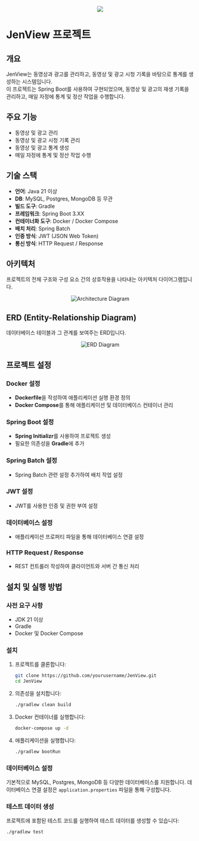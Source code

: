 <p align="center">
<img src="https://postfiles.pstatic.net/MjAyNDA3MThfMTQy/MDAxNzIxMjk2MzY4NjMw.PdpD0S4A2VNOGz8el2oXHkYHfqGPCl6cBk96pIce4S4g.CWLBze_8RI8SZiXxZlNDdb9o1Gx3kn_8kgzlNAy5LuQg.PNG/Jen_View.png?type=w773">
</p>

# JenView 프로젝트

## 개요
JenView는 동영상과 광고를 관리하고, 동영상 및 광고 시청 기록을 바탕으로 통계를 생성하는 시스템입니다. </br>
이 프로젝트는 Spring Boot를 사용하여 구현되었으며, 동영상 및 광고의 재생 기록을 관리하고, 매일 자정에 통계 및 정산 작업을 수행합니다.

## 주요 기능
- 동영상 및 광고 관리
- 동영상 및 광고 시청 기록 관리
- 동영상 및 광고 통계 생성
- 매일 자정에 통계 및 정산 작업 수행

## 기술 스택
- **언어**: Java 21 이상
- **DB**: MySQL, Postgres, MongoDB 등 무관
- **빌드 도구**: Gradle
- **프레임워크**: Spring Boot 3.XX
- **컨테이너화 도구**: Docker / Docker Compose
- **배치 처리**: Spring Batch
- **인증 방식**: JWT (JSON Web Token)
- **통신 방식**: HTTP Request / Response

## 아키텍처
프로젝트의 전체 구조와 구성 요소 간의 상호작용을 나타내는 아키텍처 다이어그램입니다.
<p align="center">
<img src="https://example.com/architecture_diagram.png" alt="Architecture Diagram">
</p>

## ERD (Entity-Relationship Diagram)
데이터베이스 테이블과 그 관계를 보여주는 ERD입니다.
<p align="center">
<img src="https://example.com/erd_diagram.png" alt="ERD Diagram">
</p>

## 프로젝트 설정
### Docker 설정
- **Dockerfile**을 작성하여 애플리케이션 실행 환경 정의
- **Docker Compose**를 통해 애플리케이션 및 데이터베이스 컨테이너 관리

### Spring Boot 설정
- **Spring Initializr**를 사용하여 프로젝트 생성
- 필요한 의존성을 **Gradle**에 추가

### Spring Batch 설정
- Spring Batch 관련 설정 추가하여 배치 작업 설정

### JWT 설정
- JWT를 사용한 인증 및 권한 부여 설정

### 데이터베이스 설정
- 애플리케이션 프로퍼티 파일을 통해 데이터베이스 연결 설정

### HTTP Request / Response
- REST 컨트롤러 작성하여 클라이언트와 서버 간 통신 처리

## 설치 및 실행 방법

### 사전 요구 사항
- JDK 21 이상
- Gradle
- Docker 및 Docker Compose

### 설치
1. 프로젝트를 클론합니다:
    ```bash
    git clone https://github.com/yourusername/JenView.git
    cd JenView
    ```

2. 의존성을 설치합니다:
    ```bash
    ./gradlew clean build
    ```

3. Docker 컨테이너를 실행합니다:
    ```bash
    docker-compose up -d
    ```

4. 애플리케이션을 실행합니다:
    ```bash
    ./gradlew bootRun
    ```

### 데이터베이스 설정
기본적으로 MySQL, Postgres, MongoDB 등 다양한 데이터베이스를 지원합니다. 데이터베이스 연결 설정은 `application.properties` 파일을 통해 구성합니다.

### 테스트 데이터 생성
프로젝트에 포함된 테스트 코드를 실행하여 테스트 데이터를 생성할 수 있습니다:
```bash
./gradlew test
